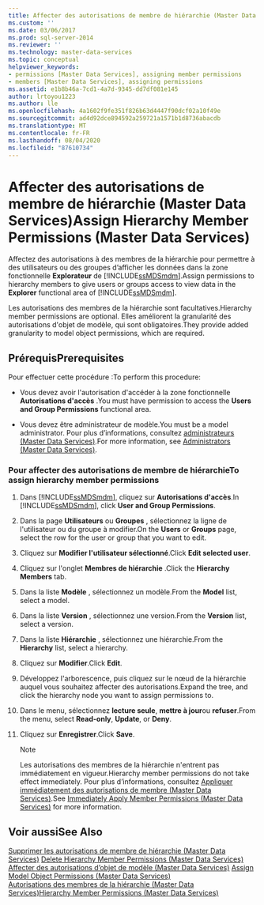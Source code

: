 ```yaml
---
title: Affecter des autorisations de membre de hiérarchie (Master Data Services) | Microsoft Docs
ms.custom: ''
ms.date: 03/06/2017
ms.prod: sql-server-2014
ms.reviewer: ''
ms.technology: master-data-services
ms.topic: conceptual
helpviewer_keywords:
- permissions [Master Data Services], assigning member permissions
- members [Master Data Services], assigning permissions
ms.assetid: e1b8b46a-7cd1-4a7d-9345-dd7df081e145
author: lrtoyou1223
ms.author: lle
ms.openlocfilehash: 4a1602f9fe351f826b63d4447f90dcf02a10f49e
ms.sourcegitcommit: ad4d92dce894592a259721a1571b1d8736abacdb
ms.translationtype: MT
ms.contentlocale: fr-FR
ms.lasthandoff: 08/04/2020
ms.locfileid: "87610734"
---
```

# <a name="assign-hierarchy-member-permissions-master-data-services"></a><span data-ttu-id="9d445-102">Affecter des autorisations de membre de hiérarchie (Master Data Services)</span><span class="sxs-lookup"><span data-stu-id="9d445-102">Assign Hierarchy Member Permissions (Master Data Services)</span></span>
  <span data-ttu-id="9d445-103">Affectez des autorisations à des membres de la hiérarchie pour permettre à des utilisateurs ou des groupes d’afficher les données dans la zone fonctionnelle **Explorateur** de [!INCLUDE[ssMDSmdm](../includes/ssmdsmdm-md.md)].</span><span class="sxs-lookup"><span data-stu-id="9d445-103">Assign permissions to hierarchy members to give users or groups access to view data in the **Explorer** functional area of [!INCLUDE[ssMDSmdm](../includes/ssmdsmdm-md.md)].</span></span>  
  
 <span data-ttu-id="9d445-104">Les autorisations des membres de la hiérarchie sont facultatives.</span><span class="sxs-lookup"><span data-stu-id="9d445-104">Hierarchy member permissions are optional.</span></span> <span data-ttu-id="9d445-105">Elles améliorent la granularité des autorisations d'objet de modèle, qui sont obligatoires.</span><span class="sxs-lookup"><span data-stu-id="9d445-105">They provide added granularity to model object permissions, which are required.</span></span>  
  
## <a name="prerequisites"></a><span data-ttu-id="9d445-106">Prérequis</span><span class="sxs-lookup"><span data-stu-id="9d445-106">Prerequisites</span></span>  
 <span data-ttu-id="9d445-107">Pour effectuer cette procédure :</span><span class="sxs-lookup"><span data-stu-id="9d445-107">To perform this procedure:</span></span>  
  
-   <span data-ttu-id="9d445-108">Vous devez avoir l'autorisation d'accéder à la zone fonctionnelle **Autorisations d'accès** .</span><span class="sxs-lookup"><span data-stu-id="9d445-108">You must have permission to access the **Users and Group Permissions** functional area.</span></span>  
  
-   <span data-ttu-id="9d445-109">Vous devez être administrateur de modèle.</span><span class="sxs-lookup"><span data-stu-id="9d445-109">You must be a model administrator.</span></span> <span data-ttu-id="9d445-110">Pour plus d’informations, consultez [administrateurs &#40;Master Data Services&#41;](administrators-master-data-services.md).</span><span class="sxs-lookup"><span data-stu-id="9d445-110">For more information, see [Administrators &#40;Master Data Services&#41;](administrators-master-data-services.md).</span></span>  
  
### <a name="to-assign-hierarchy-member-permissions"></a><span data-ttu-id="9d445-111">Pour affecter des autorisations de membre de hiérarchie</span><span class="sxs-lookup"><span data-stu-id="9d445-111">To assign hierarchy member permissions</span></span>  
  
1.  <span data-ttu-id="9d445-112">Dans [!INCLUDE[ssMDSmdm](../includes/ssmdsmdm-md.md)], cliquez sur **Autorisations d'accès**.</span><span class="sxs-lookup"><span data-stu-id="9d445-112">In [!INCLUDE[ssMDSmdm](../includes/ssmdsmdm-md.md)], click **User and Group Permissions**.</span></span>  
  
2.  <span data-ttu-id="9d445-113">Dans la page **Utilisateurs** ou **Groupes** , sélectionnez la ligne de l'utilisateur ou du groupe à modifier.</span><span class="sxs-lookup"><span data-stu-id="9d445-113">On the **Users** or **Groups** page, select the row for the user or group that you want to edit.</span></span>  
  
3.  <span data-ttu-id="9d445-114">Cliquez sur **Modifier l'utilisateur sélectionné**.</span><span class="sxs-lookup"><span data-stu-id="9d445-114">Click **Edit selected user**.</span></span>  
  
4.  <span data-ttu-id="9d445-115">Cliquez sur l'onglet **Membres de hiérarchie** .</span><span class="sxs-lookup"><span data-stu-id="9d445-115">Click the **Hierarchy Members** tab.</span></span>  
  
5.  <span data-ttu-id="9d445-116">Dans la liste **Modèle** , sélectionnez un modèle.</span><span class="sxs-lookup"><span data-stu-id="9d445-116">From the **Model** list, select a model.</span></span>  
  
6.  <span data-ttu-id="9d445-117">Dans la liste **Version** , sélectionnez une version.</span><span class="sxs-lookup"><span data-stu-id="9d445-117">From the **Version** list, select a version.</span></span>  
  
7.  <span data-ttu-id="9d445-118">Dans la liste **Hiérarchie** , sélectionnez une hiérarchie.</span><span class="sxs-lookup"><span data-stu-id="9d445-118">From the **Hierarchy** list, select a hierarchy.</span></span>  
  
8.  <span data-ttu-id="9d445-119">Cliquez sur **Modifier**.</span><span class="sxs-lookup"><span data-stu-id="9d445-119">Click **Edit**.</span></span>  
  
9. <span data-ttu-id="9d445-120">Développez l'arborescence, puis cliquez sur le nœud de la hiérarchie auquel vous souhaitez affecter des autorisations.</span><span class="sxs-lookup"><span data-stu-id="9d445-120">Expand the tree, and click the hierarchy node you want to assign permissions to.</span></span>  
  
10. <span data-ttu-id="9d445-121">Dans le menu, sélectionnez **lecture seule**, **mettre à jour**ou **refuser**.</span><span class="sxs-lookup"><span data-stu-id="9d445-121">From the menu, select **Read-only**, **Update**, or **Deny**.</span></span>  
  
11. <span data-ttu-id="9d445-122">Cliquez sur **Enregistrer**.</span><span class="sxs-lookup"><span data-stu-id="9d445-122">Click **Save**.</span></span>  
  
    > [!NOTE]  
    >  <span data-ttu-id="9d445-123">Les autorisations des membres de la hiérarchie n'entrent pas immédiatement en vigueur.</span><span class="sxs-lookup"><span data-stu-id="9d445-123">Hierarchy member permissions do not take effect immediately.</span></span> <span data-ttu-id="9d445-124">Pour plus d’informations, consultez [Appliquer immédiatement des autorisations de membre &#40;Master Data Services&#41;](../../2014/master-data-services/immediately-apply-member-permissions-master-data-services.md).</span><span class="sxs-lookup"><span data-stu-id="9d445-124">See [Immediately Apply Member Permissions &#40;Master Data Services&#41;](../../2014/master-data-services/immediately-apply-member-permissions-master-data-services.md) for more information.</span></span>  
  
## <a name="see-also"></a><span data-ttu-id="9d445-125">Voir aussi</span><span class="sxs-lookup"><span data-stu-id="9d445-125">See Also</span></span>  
 <span data-ttu-id="9d445-126">[Supprimer les autorisations de membre de hiérarchie &#40;Master Data Services&#41;](../../2014/master-data-services/delete-hierarchy-member-permissions-master-data-services.md) </span><span class="sxs-lookup"><span data-stu-id="9d445-126">[Delete Hierarchy Member Permissions &#40;Master Data Services&#41;](../../2014/master-data-services/delete-hierarchy-member-permissions-master-data-services.md) </span></span>  
 <span data-ttu-id="9d445-127">[Affecter des autorisations d’objet de modèle &#40;Master Data Services&#41;](../../2014/master-data-services/assign-model-object-permissions-master-data-services.md) </span><span class="sxs-lookup"><span data-stu-id="9d445-127">[Assign Model Object Permissions &#40;Master Data Services&#41;](../../2014/master-data-services/assign-model-object-permissions-master-data-services.md) </span></span>  
 [<span data-ttu-id="9d445-128">Autorisations des membres de la hiérarchie &#40;Master Data Services&#41;</span><span class="sxs-lookup"><span data-stu-id="9d445-128">Hierarchy Member Permissions &#40;Master Data Services&#41;</span></span>](../../2014/master-data-services/hierarchy-member-permissions-master-data-services.md)  
  
  

